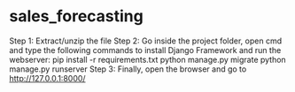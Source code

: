 # sales_forecasting
Step 1: Extract/unzip the file
Step 2: Go inside the project folder, open cmd and type the following commands to install Django Framework and run the webserver:
pip install -r requirements.txt
python manage.py migrate
python manage.py runserver
Step 3: Finally, open the browser and go to http://127.0.0.1:8000/
